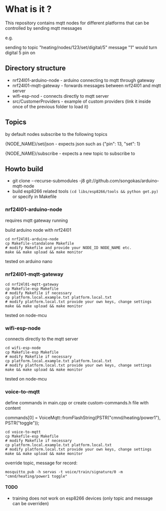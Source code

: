 # What is it ?

This repository contains mqtt nodes for different platforms
that can be controlled by sending mqtt messages

e.g.

sending to topic "heating/nodes/123/set/digital/5" message "1" would turn
digital 5 pin on

## Directory structure

* nrf24l01-arduino-node - arduino connecting to mqtt through gateway
* nrf24l01-mqtt-gateway - forwards messages between nrf24l01 and mqtt server
* wifi-esp-nod - connects directly to mqtt server
* src/CustomerProviders - example of custom providers (link it inside once of the previous folder to load it)

## Topics

by default nodes subscribe to the following topics

{NODE_NAME}/set/json - expects json such as {"pin": 13, "set": 1}

{NODE_NAME}/subscribe - expects a new topic to subscribe to


## Howto build

* git clone --recurse-submodules -j8 git://github.com/songokas/arduino-mqtt-node
* build esp8266 related tools `(cd libs/esp8266/tools && python get.py)` or specify in Makefile

### nrf24l01-arduino-node

requires mqtt gateway running

build arduino node with nrf24l01

```
cd nrf24l01-arduino-node
cp Makefile-standalone Makefile
# modify Makefile and provide your NODE_ID NODE_NAME etc.
make && make upload && make monitor
```

tested on arduino nano

### nrf24l01-mqtt-gateway


```
cd nrf24l01-mqtt-gateway
cp Makefile-esp Makefile
# modify Makefile if necessary
cp platform.local.example.txt platform.local.txt
# modify platform.local.txt provide your own keys, change settings
make && make upload && make monitor
```

tested on node-mcu


### wifi-esp-node

connects directly to the mqtt server

```
cd wifi-esp-node
cp Makefile-esp Makefile
# modify Makefile if necessary
cp platform.local.example.txt platform.local.txt
# modify platform.local.txt provide your own keys, change settings
make && make upload && make monitor
```

tested on node-mcu

### voice-to-mqtt

define commands in main.cpp or create custom-commands.h file with content

commands[0] = VoiceMqtt::fromFlashString(PSTR("cmnd/heating/power1"), PSTR("toggle"));

```
cd voice-to-mqtt
cp Makefile-esp Makefile
# modify Makefile if necessary
cp platform.local.example.txt platform.local.txt
# modify platform.local.txt provide your own keys, change settings
make && make upload && make monitor
```

override topic, message for record:

```
mosquitto_pub -h servas -t voice/train/signature/0 -m "cmnd/heating/power1 toggle"
```

#### TODO 

* training does not work on esp8266 devices (only topic and message can be overriden)